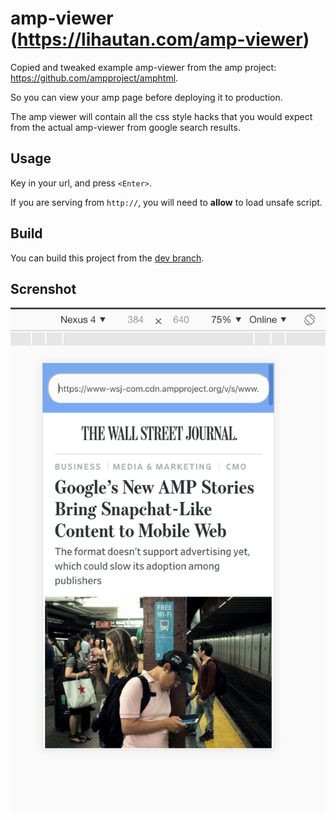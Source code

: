 # amp-viewer (https://lihautan.com/amp-viewer)

Copied and tweaked example amp-viewer from the amp project: https://github.com/ampproject/amphtml.

So you can view your amp page before deploying it to production.

The amp viewer will contain all the css style hacks that you would expect from the actual amp-viewer from google search results.

## Usage
Key in your url, and press `<Enter>`.

If you are serving from `http://`, you will need to **allow** to load unsafe script.

## Build
You can build this project from the [dev branch](https://github.com/tanhauhau/amp-viewer/tree/dev).

## Screnshot

![screenshot](./screenshot/screenshot.png)
